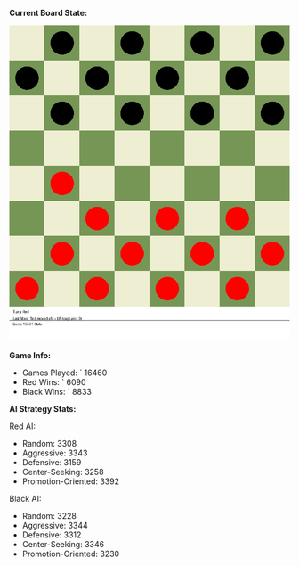 
**Current Board State:**  
<!-- START_GIF -->
![Checkers Game](./checkers_game.gif)
<!-- END_GIF -->

**Game Info:**  
- Games Played: `<!-- GAMES_PLAYED --> 16460
- Red Wins: `<!-- RED_WINS --> 6090
- Black Wins: `<!-- BLACK_WINS --> 8833

<!-- AI_STATS -->
**AI Strategy Stats:**

Red AI:
- Random: 3308
- Aggressive: 3343
- Defensive: 3159
- Center-Seeking: 3258
- Promotion-Oriented: 3392

Black AI:
- Random: 3228
- Aggressive: 3344
- Defensive: 3312
- Center-Seeking: 3346
- Promotion-Oriented: 3230
